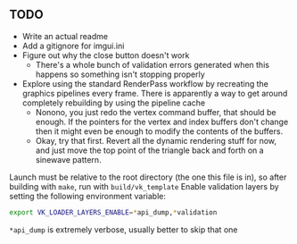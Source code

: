 ## TODO
* Write an actual readme
* Add a gitignore for imgui.ini
* Figure out why the close button doesn't work
    - There's a whole bunch of validation errors generated when this happens so something isn't stopping properly
* Explore using the standard RenderPass workflow by recreating the graphics pipelines every frame. There is apparently a way to get around completely rebuilding by using the pipeline cache
    - Nonono, you just redo the vertex command buffer, that should be enough. If the pointers for the vertex and index buffers don't change then it might even be enough to modify the contents of the buffers.
    - Okay, try that first. Revert all the dynamic rendering stuff for now, and just move the top point of the triangle back and forth on a sinewave pattern.

Launch must be relative to the root directory (the one this file is in), so after building with `make`, run with `build/vk_template`
Enable validation layers by setting the following environment variable:
```sh
export VK_LOADER_LAYERS_ENABLE=*api_dump,*validation
```
`*api_dump` is extremely verbose, usually better to skip that one


